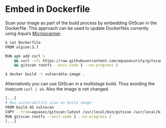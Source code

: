 # Embed in Dockerfile

Scan your image as part of the build process by embedding GitScan in the
Dockerfile. This approach can be used to update Dockerfiles currently using
Aqua’s [Microscanner][microscanner].

```bash
$ cat Dockerfile
FROM alpine:3.7

RUN apk add curl \
    && curl -sfL https://raw.githubusercontent.com/aquasecurity/gitscan/main/contrib/install.sh | sh -s -- -b /usr/local/bin \
    && gitscan rootfs --exit-code 1 --no-progress /

$ docker build -t vulnerable-image .
```
Alternatively you can use GitScan in a multistage build. Thus avoiding the
insecure `curl | sh`. Also the image is not changed.
```bash
[...]
# Run vulnerability scan on build image
FROM build AS vulnscan
COPY --from=aquasec/gitscan:latest /usr/local/bin/gitscan /usr/local/bin/gitscan
RUN gitscan rootfs --exit-code 1 --no-progress /
[...]
```

[microscanner]: https://github.com/aquasecurity/microscanner
